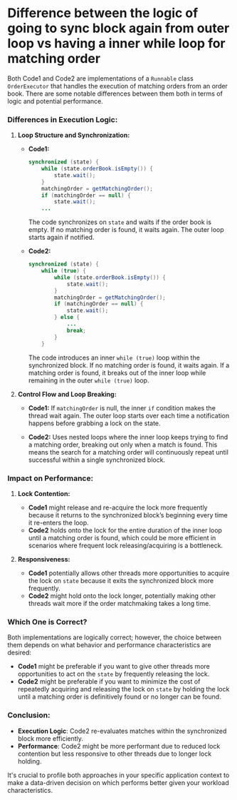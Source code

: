 # Difference between the logic of going to sync block again from outer loop vs having a inner while loop for matching order 




Both Code1 and Code2 are implementations of a `Runnable` class `OrderExecutor` that handles the execution of matching orders from an order book. There are some notable differences between them both in terms of logic and potential performance.

### Differences in Execution Logic:

1. **Loop Structure and Synchronization:**
    - **Code1:**
      ```java
      synchronized (state) {
          while (state.orderBook.isEmpty()) {
              state.wait();
          }
          matchingOrder = getMatchingOrder();
          if (matchingOrder == null) {
              state.wait();
          ...
      ```
      The code synchronizes on `state` and waits if the order book is empty. If no matching order is found, it waits again. The outer loop starts again if notified.

    - **Code2:**
      ```java
      synchronized (state) {
          while (true) {
              while (state.orderBook.isEmpty()) {
                  state.wait();
              }
              matchingOrder = getMatchingOrder();
              if (matchingOrder == null) {
                  state.wait();
              } else {
                  ...
                  break;
              }
          }
      ```
      The code introduces an inner `while (true)` loop within the synchronized block. If no matching order is found, it waits again. If a matching order is found, it breaks out of the inner loop while remaining in the outer `while (true)` loop.

2. **Control Flow and Loop Breaking:**
    - **Code1:**
      If `matchingOrder` is null, the inner `if` condition makes the thread wait again. The outer loop starts over each time a notification happens before grabbing a lock on the state.

    - **Code2:**
      Uses nested loops where the inner loop keeps trying to find a matching order, breaking out only when a match is found. This means the search for a matching order will continuously repeat until successful within a single synchronized block.

### Impact on Performance:

1. **Lock Contention:**
    - **Code1** might release and re-acquire the lock more frequently because it returns to the synchronized block’s beginning every time it re-enters the loop.
    - **Code2** holds onto the lock for the entire duration of the inner loop until a matching order is found, which could be more efficient in scenarios where frequent lock releasing/acquiring is a bottleneck.

2. **Responsiveness:**
    - **Code1** potentially allows other threads more opportunities to acquire the lock on `state` because it exits the synchronized block more frequently.
    - **Code2** might hold onto the lock longer, potentially making other threads wait more if the order matchmaking takes a long time.

### Which One is Correct?

Both implementations are logically correct; however, the choice between them depends on what behavior and performance characteristics are desired:

- **Code1** might be preferable if you want to give other threads more opportunities to act on the `state` by frequently releasing the lock.
- **Code2** might be preferable if you want to minimize the cost of repeatedly acquiring and releasing the lock on `state` by holding the lock until a matching order is definitively found or no longer can be found.

### Conclusion:

- **Execution Logic**: Code2 re-evaluates matches within the synchronized block more efficiently.
- **Performance**: Code2 might be more performant due to reduced lock contention but less responsive to other threads due to longer lock holding.

It's crucial to profile both approaches in your specific application context to make a data-driven decision on which performs better given your workload characteristics.